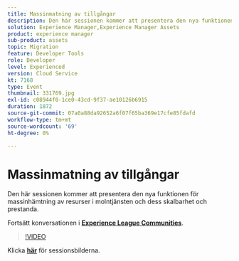 ```yaml
---
title: Massinmatning av tillgångar
description: Den här sessionen kommer att presentera den nya funktionen för massinhämtning av resurser i molntjänsten och dess skalbarhet och prestanda. Den här sessionen skapades som en del av Adobe Developers Live Content Event.
solution: Experience Manager,Experience Manager Assets
product: experience manager
sub-product: assets
topic: Migration
feature: Developer Tools
role: Developer
level: Experienced
version: Cloud Service
kt: 7168
type: Event
thumbnail: 331769.jpg
exl-id: c08944f0-1ce0-43cd-9f37-ae10126b6915
duration: 1872
source-git-commit: 07a0a88da92652a6f07f65ba369e17cfe85fdafd
workflow-type: tm+mt
source-wordcount: '69'
ht-degree: 0%

---
```


# Massinmatning av tillgångar

Den här sessionen kommer att presentera den nya funktionen för massinhämtning av resurser i molntjänsten och dess skalbarhet och prestanda.

Fortsätt konversationen i **[Experience League Communities](https://adobe.ly/36Yd3v6)**.

>[!VIDEO](https://video.tv.adobe.com/v/331769/?quality=12&learn=on&hidetitle=true)

Klicka **[här](/help/adobe-developers-live/assets/asset-bulk-ingestion.pdf)** för sessionsbilderna.
